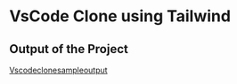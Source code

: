 # VsCode Clone using Tailwind 

## **Output of the Project**

[Vscodeclonesampleoutput](./images/vscodeoutput.png)

